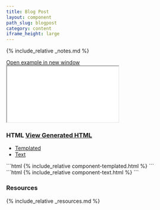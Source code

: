 ```yaml
---
title: Blog Post
layout: component
path_slug: blogpost
category: content
iframe_height: large
---
```


{% include_relative _notes.md %}

<div class="cf">
	<a href="{{ site.baseurl }}/component/{{ page.path_slug }}/example.html" target="_blank" class="example-link">Open example in new window</a>
</div><!--/.cf-->

<iframe {% if page.iframe_height %}class="h-{{ page.iframe_height }}"{% endif %} src="{{ site.baseurl}}/component/{{ page.path_slug }}/example.html"></iframe>

<h3>HTML <a href="component.html" target="_blank">View Generated HTML</a></h3>
<div class="code-tab-control">
	<ul class="code-tab-list">
		<li class="code-tab-item"><a href="#templated" id="js-templated-link" class="show">Templated</a></li>
		<li class="code-tab-item"><a href="#text" id="js-text-link">Text</a></li>
	</ul>
</div><!-- //.tab-control -->

<div id="templated" class="code-tab show"></div>
```html
{% include_relative component-templated.html %}
```

<div id="text" class="code-tab"></div>
```html
{% include_relative component-text.html %}
```

<h3>Resources</h3>

{% include_relative _resources.md %}
